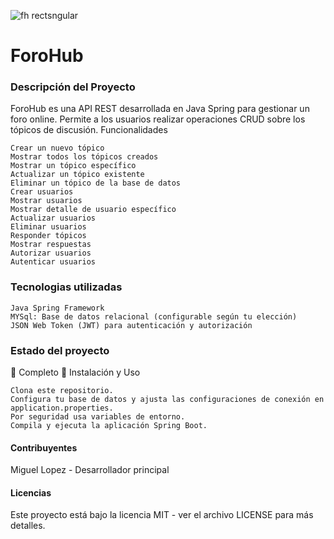 ![fh rectsngular](https://github.com/Mianlo2386/ForoHub/assets/116380765/83ccca81-d324-4624-a8a9-80d749d7d79a)
<h1>ForoHub</h1> 



<h3>Descripción del Proyecto</h3>

ForoHub es una API REST desarrollada en Java Spring para gestionar un foro online. Permite a los usuarios realizar operaciones CRUD sobre los tópicos de discusión.
Funcionalidades

    Crear un nuevo tópico
    Mostrar todos los tópicos creados
    Mostrar un tópico específico
    Actualizar un tópico existente
    Eliminar un tópico de la base de datos
    Crear usuarios
    Mostrar usuarios
    Mostrar detalle de usuario específico
    Actualizar usuarios
    Eliminar usuarios
    Responder tópicos
    Mostrar respuestas
    Autorizar usuarios
    Autenticar usuarios

<h3>Tecnologias utilizadas</h3>

    Java Spring Framework
    MYSql: Base de datos relacional (configurable según tu elección)
    JSON Web Token (JWT) para autenticación y autorización

<h3>Estado del proyecto</h3>

🚧 Completo 🚧
Instalación y Uso

    Clona este repositorio.
    Configura tu base de datos y ajusta las configuraciones de conexión en application.properties.
    Por seguridad usa variables de entorno.
    Compila y ejecuta la aplicación Spring Boot.



<h4>Contribuyentes</h4>

   Miguel Lopez - Desarrollador principal

<h4>Licencias</h4>

Este proyecto está bajo la licencia MIT - ver el archivo LICENSE para más detalles.
